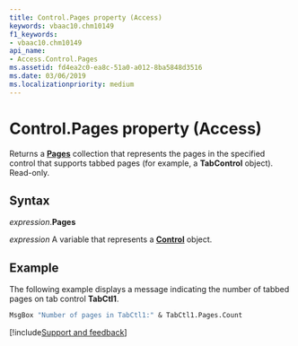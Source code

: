 ```yaml
---
title: Control.Pages property (Access)
keywords: vbaac10.chm10149
f1_keywords:
- vbaac10.chm10149
api_name:
- Access.Control.Pages
ms.assetid: fd4ea2c0-ea8c-51a0-a012-8ba5848d3516
ms.date: 03/06/2019
ms.localizationpriority: medium
---
```



# Control.Pages property (Access)

Returns a **[Pages](Access.Pages.md)** collection that represents the pages in the specified control that supports tabbed pages (for example, a **TabControl** object). Read-only.


## Syntax

_expression_.**Pages**

_expression_ A variable that represents a **[Control](Access.Control.md)** object.


## Example

The following example displays a message indicating the number of tabbed pages on tab control **TabCtl1**.

```vb
MsgBox "Number of pages in TabCtl1:" & TabCtl1.Pages.Count

```



[!include[Support and feedback](~/includes/feedback-boilerplate.md)]